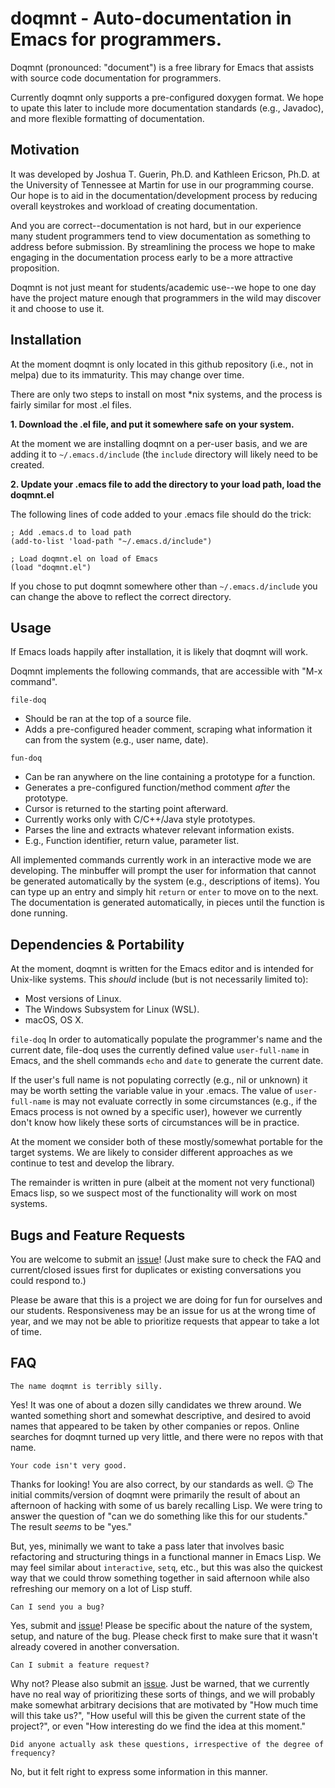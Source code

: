 # doqmnt - Auto-documentation in Emacs for programmers.
Doqmnt (pronounced: "document") is a free library for Emacs that assists with source code documentation for programmers.

Currently doqmnt only supports a pre-configured doxygen format. We hope to upate this later to include more documentation standards (e.g., Javadoc), and more flexible formatting of documentation.

## Motivation
It was developed by Joshua T. Guerin, Ph.D. and Kathleen Ericson, Ph.D. at the University of Tennessee at Martin for use in our programming course. Our hope is to aid in the documentation/development process by reducing overall keystrokes and workload of creating documentation.

And you are correct--documentation is not hard, but in our experience many student programmers tend to view documentation as something to address before submission. By streamlining the process we hope to make engaging in the documentation process early to be a more attractive proposition.

Doqmnt is not just meant for students/academic use--we hope to one day have the project mature enough that programmers in the wild may discover it and choose to use it.

## Installation
At the moment doqmnt is only located in this github repository (i.e., not in melpa) due to its immaturity. This may change over time.

There are only two steps to install on most *nix systems, and the process is fairly similar for most .el files.

**1. Download the .el file, and put it somewhere safe on your system.**

At the moment we are installing doqmnt on a per-user basis, and we are adding it to `~/.emacs.d/include` (the `include` directory will likely need to be created.

**2. Update your .emacs file to add the directory to your load path, load the doqmnt.el**

The following lines of code added to your .emacs file should do the trick:

```
; Add .emacs.d to load path
(add-to-list 'load-path "~/.emacs.d/include")

; Load doqmnt.el on load of Emacs
(load "doqmnt.el")
```

If you chose to put doqmnt somewhere other than `~/.emacs.d/include` you can change the above to reflect the correct directory.

## Usage
If Emacs loads happily after installation, it is likely that doqmnt will work.

Doqmnt implements the following commands, that are accessible with "M-x command".

`file-doq`
- Should be ran at the top of a source file.
- Adds a pre-configured header comment, scraping what information it can from the system (e.g., user name, date).

`fun-doq`
- Can be ran anywhere on the line containing a prototype for a function.
- Generates a pre-configured function/method comment *after* the prototype.
- Cursor is returned to the starting point afterward.
- Currently works only with C/C++/Java style prototypes.
- Parses the line and extracts whatever relevant information exists.
 - E.g., Function identifier, return value, parameter list.

All implemented commands currently work in an interactive mode we are developing. The minbuffer will prompt the user for information that cannot be generated automatically by the system (e.g., descriptions of items). You can type up an entry and simply hit `return` or `enter` to move on to the next. The documentation is generated automatically, in pieces until the function is done running.

## Dependencies & Portability
At the moment, doqmnt is written for the Emacs editor and is intended for Unix-like systems. This *should* include (but is not necessarily limited to):
- Most versions of Linux.
- The Windows Subsystem for Linux (WSL).
- macOS, OS X.

`file-doq`
In order to automatically populate the programmer's name and the current date, file-doq uses the currently defined value `user-full-name` in Emacs, and the shell commands `echo` and `date` to generate the current date.

If the user's full name is not populating correctly (e.g., nil or unknown) it may be worth setting the variable value in your .emacs. The value of `user-full-name` is may not evaluate correctly in some circumstances (e.g., if the Emacs process is not owned by a specific user), however we currently don't know how likely these sorts of circumstances will be in practice.

At the moment we consider both of these mostly/somewhat portable for the target systems. We are likely to consider different approaches as we continue to test and develop the library.

The remainder is written in pure (albeit at the moment not very functional) Emacs lisp, so we suspect most of the functionality will work on most systems.

## Bugs and Feature Requests

You are welcome to submit an [issue](https://github.com/joshuaguerin/doqmnt/issues)! (Just make sure to check the FAQ and current/closed issues first for duplicates or existing conversations you could respond to.)

Please be aware that this is a project we are doing for fun for ourselves and our students. Responsiveness may be an issue for us at the wrong time of year, and we may not be able to prioritize requests that appear to take a lot of time.


## FAQ

```The name doqmnt is terribly silly.```

Yes! It was one of about a dozen silly candidates we threw around. We wanted something short and somewhat descriptive, and desired to avoid names that appeared to be taken by other companies or repos. Online searches for doqmnt turned up very little, and there were no repos with that name.


```Your code isn't very good.```

Thanks for looking! You are also correct, by our standards as well. :wink: The initial commits/version of doqmnt were primarily the result of about an afternoon of hacking with some of us barely recalling Lisp. We were tring to answer the question of "can we do something like this for our students." The result *seems* to be "yes."

But, yes, minimally we want to take a pass later that involves basic refactoring and structuring things in a functional manner in Emacs Lisp. We may feel similar about `interactive`, `setq`, etc., but this was also the quickest way that we could throw something together in said afternoon while also refreshing our memory on a lot of Lisp stuff.

```Can I send you a bug?```

Yes, submit and [issue](https://github.com/joshuaguerin/doqmnt/issues)! Please be specific about the nature of the system, setup, and nature of the bug. Please check first to make sure that it wasn't already covered in another conversation.

```Can I submit a feature request?```

Why not? Please also submit an [issue](https://github.com/joshuaguerin/doqmnt/issues). Just be warned, that we currently have no real way of prioritizing these sorts of things, and we will probably make somewhat arbitrary decisions that are motivated by "How much time will this take us?", "How useful will this be given the current state of the project?", or even "How interesting do we find the idea at this moment."

```Did anyone actually ask these questions, irrespective of the degree of frequency?```

No, but it felt right to express some information in this manner.
